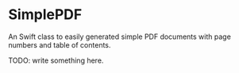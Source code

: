 # SimplePDF
An Swift class to easily generated simple PDF documents with page numbers and table of contents.

TODO: write something here.
